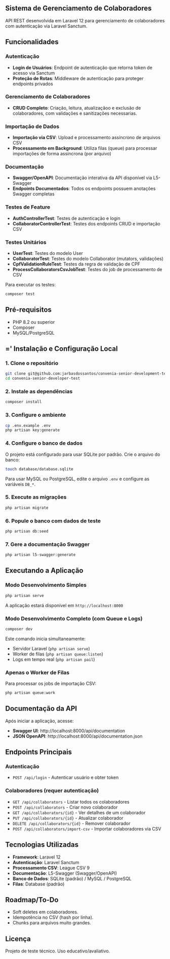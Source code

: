 ## Sistema de Gerenciamento de Colaboradores

API REST desenvolvida em Laravel 12 para gerenciamento de colaboradores com autenticação via Laravel Sanctum.

## Funcionalidades

### Autenticação
- **Login de Usuários**: Endpoint de autenticação que retorna token de acesso via Sanctum
- **Proteção de Rotas**: Middleware de autenticação para proteger endpoints privados

### Gerenciamento de Colaboradores
- **CRUD Completo**: Criação, leitura, atualizaçãoo e exclusão de colaboradores, com validações e sanitizações necessarias.

### Importação de Dados
- **Importação via CSV**: Upload e processamento assíncrono de arquivos CSV
- **Processamento em Background**: Utiliza filas (queue) para processar importações de forma assíncrona (por arquivo)

### Documentação
- **Swagger/OpenAPI**: Documentação interativa da API disponível via L5-Swagger
- **Endpoints Documentados**: Todos os endpoints possuem anotações Swagger completas

### Testes de Feature
- **AuthControllerTest**: Testes de autenticação e login
- **CollaboratorControllerTest**: Testes dos endpoints CRUD e importação CSV

### Testes Unitários
- **UserTest**: Testes do modelo User
- **CollaboratorTest**: Testes do modelo Collaborator (mutators, validações)
- **CpfValidationRuleTest**: Testes da regra de validação de CPF
- **ProcessCollaboratorsCsvJobTest**: Testes do job de processamento de CSV

Para executar os testes:

```bash
composer test
```

## Pré-requisitos

- PHP 8.2 ou superior
- Composer
- MySQL/PostgreSQL

## =' Instalação e Configuração Local

### 1. Clone o repositório

```bash
git clone git@github.com:jarbasdossantos/convenia-senior-development-test.git
cd convenia-senior-developer-test
```

### 2. Instale as dependências

```bash
composer install
```

### 3. Configure o ambiente

```bash
cp .env.example .env
php artisan key:generate
```

### 4. Configure o banco de dados

O projeto está configurado para usar SQLite por padrão. Crie o arquivo do banco:

```bash
touch database/database.sqlite
```

Para usar MySQL ou PostgreSQL, edite o arquivo `.env` e configure as variáveis `DB_*`.

### 5. Execute as migrações

```bash
php artisan migrate
```

### 6. Popule o banco com dados de teste

```bash
php artisan db:seed
```

### 7. Gere a documentação Swagger

```bash
php artisan l5-swagger:generate
```

## Executando a Aplicação

### Modo Desenvolvimento Simples

```bash
php artisan serve
```

A aplicação estará disponível em `http://localhost:8000`

### Modo Desenvolvimento Completo (com Queue e Logs)

```bash
composer dev
```

Este comando inicia simultaneamente:
- Servidor Laravel (`php artisan serve`)
- Worker de filas (`php artisan queue:listen`)
- Logs em tempo real (`php artisan pail`)

### Apenas o Worker de Filas

Para processar os jobs de importação CSV:

```bash
php artisan queue:work
```

## Documentação da API

Após iniciar a aplicação, acesse:

- **Swagger UI**: http://localhost:8000/api/documentation
- **JSON OpenAPI**: http://localhost:8000/api/documentation.json

## Endpoints Principais

### Autenticação
- `POST /api/login` - Autenticar usuário e obter token

### Colaboradores (requer autenticação)
- `GET /api/collaborators` - Listar todos os colaboradores
- `POST /api/collaborators` - Criar novo colaborador
- `GET /api/collaborators/{id}` - Ver detalhes de um colaborador
- `PUT /api/collaborators/{id}` - Atualizar colaborador
- `DELETE /api/collaborators/{id}` - Remover colaborador
- `POST /api/collaborators/import-csv` - Importar colaboradores via CSV

## Tecnologias Utilizadas

- **Framework**: Laravel 12
- **Autenticação**: Laravel Sanctum
- **Processamento CSV**: League CSV 9
- **Documentação**: L5-Swagger (Swagger/OpenAPI)
- **Banco de Dados**: SQLite (padrão) / MySQL / PostgreSQL
- **Filas**: Database (padrão)

## Roadmap/To-Do
- Soft deletes em colaboradores.
- Idempotência no CSV (hash por linha).
- Chunks para arquivos muito grandes.

## Licença

Projeto de teste técnico. Uso educativo/avaliativo.
